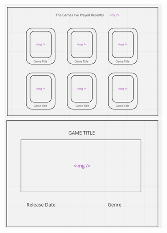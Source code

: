 ![wireframe for list page](./assets/wireframe-list-page.png)
![wireframe for details page](./assets/wireframe-details-page.png)
